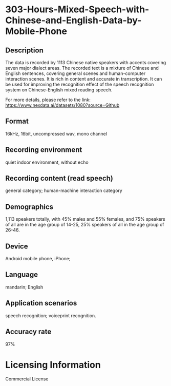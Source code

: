 # 303-Hours-Mixed-Speech-with-Chinese-and-English-Data-by-Mobile-Phone


## Description
The data is recorded by 1113 Chinese native speakers with accents covering seven major dialect areas. The recorded text is a mixture of Chinese and English sentences, covering general scenes and human-computer interaction scenes. It is rich in content and accurate in transcription. It can be used for improving the recognition effect of the speech recognition system on Chinese-English mixed reading speech.

For more details, please refer to the link: https://www.nexdata.ai/datasets/1080?source=Github


## Format
16kHz, 16bit, uncompressed wav, mono channel

## Recording environment
quiet indoor environment, without echo

## Recording content (read speech)
general category; human-machine interaction category

## Demographics
1,113 speakers totally, with 45% males and 55% females, and 75% speakers of all are in the age group of 14-25, 25% speakers of all in the age group of 26-46.

## Device
Android mobile phone, iPhone;

## Language
mandarin; English

## Application scenarios
speech recognition; voiceprint recognition.

## Accuracy rate
97%

# Licensing Information
Commercial License
